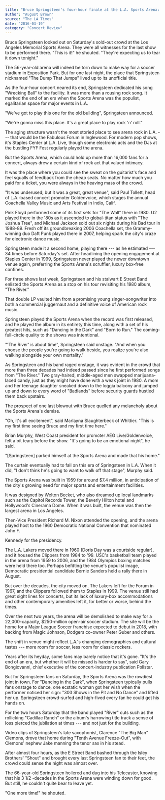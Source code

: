 ```yaml
---
title: "Bruce Springsteen's four-hour finale at the L.A. Sports Arena: A fitting ending to 'The Dump That Jumps'"
author: "August Brown"
source: "The LA Times"
date: "2016-03-19"
category: "Concert Review"
---
```


Bruce Springsteen looked out on Saturday's sold-out crowd at the Los Angeles Memorial Sports Arena. They were all witnesses for the last show to be performed there. "This is it!" he shouted. "They're expecting us to tear it down tonight."

The 56-year-old arena will indeed be torn down to make way for a soccer stadium in Exposition Park. But for one last night, the place that Springsteen nicknamed "The Dump That Jumps" lived up to its unofficial title.

As the four-hour concert neared its end, Springsteen dedicated his song "Wrecking Ball" to the facility. It was more than a rousing rock song. It marked the end of an era when the Sports Arena was the populist, egalitarian space for major events in L.A.

"We've got to play this one for the old building", Springsteen announced.

"We're gonna miss this place. It's a great place to play rock 'n' roll."

The aging structure wasn't the most storied place to see arena rock in L.A. --- that would be the Fabulous Forum in Inglewood. For modern pop shows, it's Staples Center at L.A. Live, though some electronic acts and the DJs at the bustling FYF Fest regularly played the arena.

But the Sports Arena, which could hold up more than 16,000 fans for a concert, always drew a certain kind of rock act that valued intimacy.

It was the place where you could see the sweat on the guitarist's face and feel squalls of feedback from the cheap seats. No matter how much you paid for a ticket, you were always in the heaving mass of the crowd.

"It was underused, but it was a great, great venue", said Paul Tollett, head of L.A.-based concert promoter Goldenvoice, which stages the annual Coachella Valley Music and Arts Festival in Indio, Calif.

Pink Floyd performed some of its first sets for "The Wall" there in 1980\. U2 played there in the '80s as it ascended to global-titan status with "The Joshua Tree", and Michael Jackson sold out six nights during his Bad tour in 1988-89. Fresh off its groundbreaking 2006 Coachella set, the Grammy-winning duo Daft Punk played there in 2007, helping spark the city's craze for electronic dance music.

Springsteen made it a second home, playing there --- as he estimated --- 34 times before Saturday's set. After headlining the opening engagement at Staples Center in 1999, Springsteen never played the newer downtown venue again, preferring the Sports Arena's scruffier, luxury box-free confines.

For three shows last week, Springsteen and his stalwart E Street Band enlisted the Sports Arena as a stop on his tour revisiting his 1980 album, "The River."

That double LP vaulted him from a promising young singer-songwriter into both a commercial juggernaut and a definitive voice of American rock music.

Springsteen played the Sports Arena when the record was first released, and he played the album in its entirety this time, along with a set of his greatest hits, such as "Dancing in the Dark" and "Born to Run." The coming-full-circle quality to the shows was intentional.

"'The River' is about time", Springsteen said onstage. "And when you choose the people you're going to walk beside, you realize you're also walking alongside your own mortality."

As Springsteen and his band raged onstage, it was evident in the crowd that more than three decades had indeed passed since he first performed songs from "The River." Two gray-haired, middle-aged men swapped marijuana-laced candy, just as they might have done with a weak joint in 1980\. A mom and her teenage daughter sneaked down to the loggia balcony and jumped up and down to every word of "Badlands" before security guards hustled them back upstairs.

The prospect of one last blowout with Bruce quelled any melancholy about the Sports Arena's demise.

"Oh, it's all excitement", said Marlayna Slaughterbeck of Whittier. "This is my first time seeing Bruce and my first time here."

Brian Murphy, West Coast president for promoter AEG Live/Goldenvoice, felt a bit teary before the show. "It's going to be an emotional night", he said.

"[Springsteen] parked himself at the Sports Arena and made that his home."

The curtain eventually had to fall on this era of Springsteen in L.A. When it did, "I don't think he's going to want to walk off that stage", Murphy said.

The Sports Arena was built in 1959 for around $7.4 million, in anticipation of the city's growing need for major sports and entertainment facilities.

It was designed by Welton Becket, who also dreamed up local landmarks such as the Capitol Records Tower, the Beverly Hilton hotel and Hollywood's Cinerama Dome. When it was built, the venue was then the largest arena in Los Angeles.

Then-Vice President Richard M. Nixon attended the opening, and the arena played host to the 1960 Democratic National Convention that nominated John F.

Kennedy for the presidency.

The L.A. Lakers moved there in 1960 (Doris Day was a courtside regular), and it housed the Clippers from 1984 to '99. USC's basketball team played in the arena from 1959 to 2006, and the 1984 Olympics boxing matches were held there too. Perhaps befitting the venue's populist image, Democratic presidential candidate Bernie Sanders held a rally there in August.

But over the decades, the city moved on. The Lakers left for the Forum in 1967, and the Clippers followed them to Staples in 1999. The venue still had great sight lines for concerts, but its lack of luxury-box accommodations and other contemporary amenities left it, for better or worse, behind the times.

Over the next two years, the arena will be demolished to make way for a 22,000-capacity, $250-million open-air soccer stadium. The site will be the home for a Major League Soccer franchise expected to debut in 2018, with backing from Magic Johnson, Dodgers co-owner Peter Guber and others.

The shift in venue might reflect L.A.'s changing demographics and cultural tastes --- more room for soccer, less room for classic rockers.

Years after its heyday, some fans may barely notice that it's gone. "It's the end of an era, but whether it will be missed is harder to say", said Gary Bongiovanni, chief executive of the concert-industry publication Pollstar.

But for Springsteen fans on Saturday, the Sports Arena was the rowdiest joint in town. For "Dancing in the Dark", when Springsteen typically pulls fans onstage to dance, one ecstatic woman got her wish when the performer noticed her sign: "300 Shows in the Pit and No Dance" and lifted her up. Springsteen crowd-surfed and high-fived every fan he could get his hands on.

For the two hours Saturday that the band played "River" cuts such as the rollicking "Cadillac Ranch" or the album's harrowing title track a sense of loss pierced the jubilation at times --- and not just for the building.

Video clips of Springsteen's late saxophonist, Clarence "The Big Man" Clemons, drove that home during "Tenth Avenue Freeze-Out", with Clemons' nephew Jake manning the tenor sax in his stead.

After almost four hours, as the E Street Band bashed through the Isley Brothers' "Shout" and brought every last Springsteen fan to their feet, the crowd could sense the night was almost over.

The 66-year-old Springsteen hollered and dug into his Telecaster, knowing that his 3 1/2 -decades in the Sports Arena were winding down for good. But still, he couldn't quite bear to leave yet.

"One more time!" he shouted.